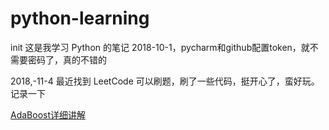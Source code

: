 # python-learning
init
这是我学习 Python 的笔记
2018-10-1，pycharm和github配置token，就不需要密码了，真的不错的

2018,-11-4 最近找到 LeetCode 可以刷题，刷了一些代码，挺开心了，蛮好玩。记录一下 

[AdaBoost详细讲解](https://blog.csdn.net/weixin_41194171/article/details/85014669)